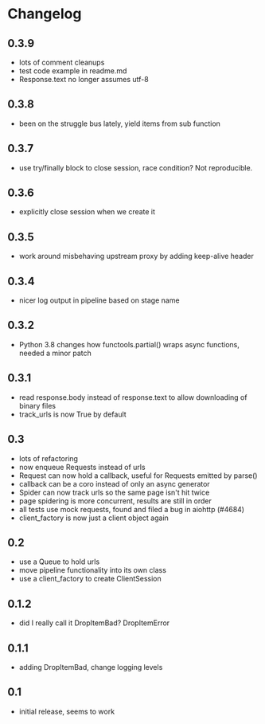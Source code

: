 # Changelog

## 0.3.9

* lots of comment cleanups
* test code example in readme.md
* Response.text no longer assumes utf-8

## 0.3.8

* been on the struggle bus lately, yield items from sub function

## 0.3.7

* use try/finally block to close session, race condition? Not reproducible.

## 0.3.6

* explicitly close session when we create it

## 0.3.5

* work around misbehaving upstream proxy by adding keep-alive header

## 0.3.4

* nicer log output in pipeline based on stage name

## 0.3.2

* Python 3.8 changes how functools.partial() wraps async functions, needed
  a minor patch

## 0.3.1

* read response.body instead of response.text to allow downloading of binary files
* track_urls is now True by default

## 0.3

* lots of refactoring
* now enqueue Requests instead of urls
* Request can now hold a callback, useful for Requests emitted by parse()
* callback can be a coro instead of only an async generator
* Spider can now track urls so the same page isn't hit twice
* page spidering is more concurrent, results are still in order
* all tests use mock requests, found and filed a bug in aiohttp (#4684)
* client_factory is now just a client object again

## 0.2

* use a Queue to hold urls
* move pipeline functionality into its own class
* use a client_factory to create ClientSession

## 0.1.2

* did I really call it DropItemBad? DropItemError

## 0.1.1

* adding DropItemBad, change logging levels

## 0.1

* initial release, seems to work
